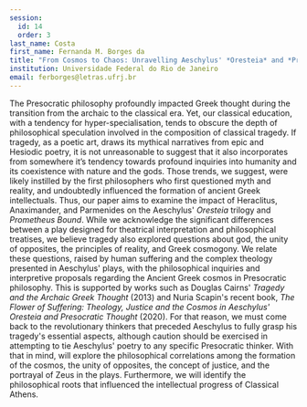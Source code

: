 ```yaml
---
session:
  id: 14
  order: 3
last_name: Costa
first_name: Fernanda M. Borges da
title: "From Cosmos to Chaos: Unravelling Aeschylus' *Oresteia* and *Prometheus Bound* through the Presocratic Lenses"
institution: Universidade Federal do Rio de Janeiro
email: ferborges@letras.ufrj.br
---
```

The Presocratic philosophy profoundly impacted Greek thought during the transition from the archaic to the classical era. Yet, our classical education, with a tendency for hyper-specialisation, tends to obscure the depth of philosophical speculation involved in the composition of classical tragedy. If tragedy, as a poetic art, draws its mythical narratives from epic and Hesiodic poetry, it is not unreasonable to suggest that it also incorporates from somewhere it’s tendency towards profound inquiries into humanity and its coexistence with nature and the gods. Those trends, we suggest, were likely instilled by the first philosophers who first questioned myth and reality, and undoubtedly influenced the formation of ancient Greek intellectuals. Thus, our paper aims to examine the impact of Heraclitus, Anaximander, and Parmenides on the Aeschylus' *Oresteia* trilogy and *Prometheus Bound*. While we acknowledge the significant differences between a play designed for theatrical interpretation and philosophical treatises, we believe tragedy also explored questions about god, the unity of opposites, the principles of reality, and Greek cosmogony. We relate these questions, raised by human suffering and the complex theology presented in Aeschylus' plays, with the philosophical inquiries and interpretive proposals regarding the Ancient Greek cosmos in Presocratic philosophy. This is supported by works such as Douglas Cairns' *Tragedy and the Archaic Greek Thought* (2013) and Nuria Scapin's recent book, *The Flower of Suffering: Theology, Justice and the Cosmos in Aeschylus' Oresteia and Presocratic Thought* (2020). For that reason, we must come back to the revolutionary thinkers that preceded Aeschylus to fully grasp his tragedy's essential aspects, although caution should be exercised in attempting to tie Aeschylus' poetry to any specific Presocratic thinker. With that in mind, will explore the philosophical correlations among the formation of the cosmos, the unity of opposites, the concept of justice, and the portrayal of Zeus in the plays. Furthermore, we will identify the philosophical roots that influenced the intellectual progress of Classical Athens.
